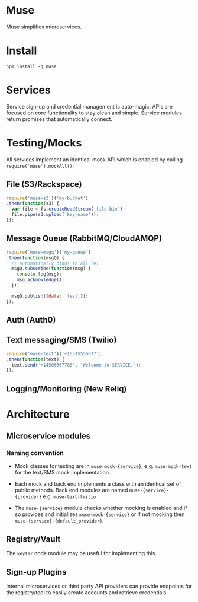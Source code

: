 # Muse

Muse simplifies microservices.

# Install

`npm install -g muse`

# Services

Service sign-up and credential management is auto-magic.
APIs are focused on core functionality to stay clean and 
simple.   Service modules return promises that automatically
connect.

# Testing/Mocks

All services implement an identical mock API which is enabled
by calling `require('muse').mockAll()`;

## File (S3/Rackspace)

```javascript
require('muse-s3')('my-bucket')
.then(function(s3) {
  var file = fs.createReadStream('file.bin');
  file.pipe(s3.upload('key-name'));
});
```

## Message Queue (RabbitMQ/CloudAMQP)

```javascript
require('muse-msgq')('my-queue')
.then(function(msgQ) {
  // automatically binds to all (#)
  msgQ.subscribe(function(msg) {
    console.log(msg);
    msg.acknowledge(); 
  }); 

  msgQ.publish({data: 'test'});
});
```

## Auth (Auth0)


## Text messaging/SMS (Twilio)

```javascript
require('muse-text')('+16515556677')
.then(function(text) {
  text.send('+14506667788', "Welcome to SERVICE.");
});
```

## Logging/Monitoring (New Reliq)
 
# Architecture

## Microservice modules

### Naming convention

* Mock classes for testing are in `muse-mock-{service}`, 
e.g. `muse-mock-text` for the text/SMS mock implementation.

* Each mock and back end implements a class with an identical 
set of public methods.  Back end modules are named 
`muse-{service}-{provider}` e.g. `muse-text-twilio` 

* The `muse-{service}` module checks whether mocking is enabled
and if so provides and initializes `muse-mock-{service}` 
or if not mocking then `muse-{service}-{default_provider}`. 

## Registry/Vault

The `keytar` node module may be useful for implementing this.

## Sign-up Plugins

Internal microservices or third party API providers can provide
endpoints for the registry/tool to easily create accounts and
retrieve credentials.

